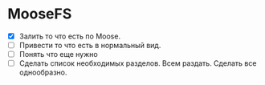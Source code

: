 # MooseFS
- [x] Залить то что есть по Moose.
- [ ] Привести то что есть в нормальный вид.
- [ ] Понять что еще нужно
- [ ] Сделать список необходимых разделов. Всем раздать. Сделать все однообразно.
